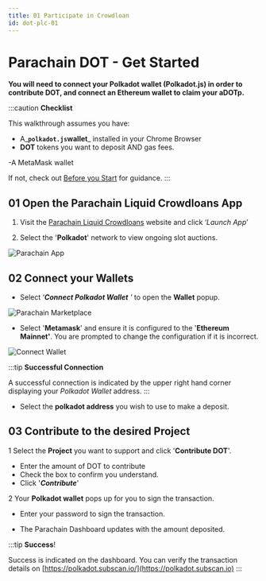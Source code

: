 ```yaml
---
title: 01 Participate in Crowdloan
id: dot-plc-01
---
```


# Parachain DOT - Get Started

**You will need to connect your Polkadot wallet (Polkadot.js) in order to contribute DOT, and connect an Ethereum wallet to claim your aDOTp.**

:::caution **Checklist**

This walkthrough assumes you have: 
- A_**`polkadot.js`wallet**_ installed in your Chrome Browser
- **DOT** tokens you want to deposit AND gas fees.

-A MetaMask wallet

If not, check out [Before you Start](dot-plc-00.md) for guidance.
:::

## 01 Open the Parachain Liquid Crowdloans App

1. Visit the [Parachain Liquid Crowdloans](https://stakefi.ankr.com/parachain-bonds) website and click ‘_Launch App_’

2. Select the '**Polkadot**'  network to view ongoing slot auctions.

![Parachain App](@site/static/img/parachain-app.png)

## 02 Connect your Wallets

- Select ‘_**Connect Polkadot Wallet** '_ to open the **Wallet** popup.

![Parachain Marketplace](@site/static/img/parachain-market.png)

-  Select '**Metamask**' and ensure it is configured to the '**Ethereum Mainnet'**. You are prompted to change the configuration if it is incorrect.

![Connect Wallet](@site/static/img/connect-wallet.png)

:::tip **Successful Connection**

A successful connection is indicated by the upper right hand corner displaying your _Polkadot Wallet_ address.
:::

- Select the **polkadot address** you wish to use to make a deposit.


## 03 Contribute to the desired Project

1 Select the **Project** you want to support and click '**Contribute DOT**'. 
- Enter the amount of DOT to contribute
- Check the box to confirm you understand.
- Click '_**Contribute**_'


2 Your **Polkadot wallet** pops up for you to sign the transaction.

* Enter your password to sign the transaction.

* The Parachain Dashboard updates with the amount deposited.

:::tip **Success**!

Success is indicated on the dashboard. You can verify the transaction details on  [https://polkadot.subscan.io/](https://polkadot.subscan.io)
:::